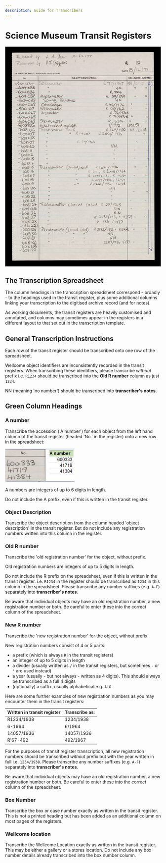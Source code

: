```yaml
---
description: Guide for Transcribers
---
```


# Science Museum Transit Registers

![Page from Transit Register A-1 \(WA/HMM/TR/Abc/A.1/1\)](../.gitbook/assets/transit-register.jpg)

## The Transcription Spreadsheet

The column headings in the transcription spreadsheet correspond - broadly - to the headings used in the transit register, plus some additional columns linking your transcription to the digitised archive record \(and for notes\). 

As working documents, the transit registers are heavily customised and annotated, and columns may sometimes appear in the registers in a different layout to that set out in the transcription template. 

## General Transcription Instructions

Each row of the transit register should be transcribed onto one row of the spreadsheet.

Wellcome object identifiers are inconsistently recorded in the transit registers. When transcribing these identifiers, please transcribe _without_ prefix i.e. `R1234` should be transcribed into the **Old R number** column as just `1234`. 

NN \(meaning 'no number'\) should be transcribed into **transcriber's notes**. 

## Green Column Headings

### **A number** 

Transcribe the accession \('A number'\) for each object from the left hand column of the transit register \(headed 'No.' in the register\) onto a new row in the spreadsheet:

![](../.gitbook/assets/transit-a-no%20%281%29.jpg)

A numbers are integers of up to 6 digits in length. 

Do not include the A prefix, even if this is written in the transit register. 

### Object Description

Transcribe the object description from the column headed 'object description' in the transit register. But do not include any registration numbers written into this column in the register.

### Old R number

Transcribe the 'old registration number' for the object, without prefix.

Old registration numbers are integers of up to 5 digits in length. 

Do not include the R prefix on the spreadsheet, even if this is written in the transit register.  i.e. `R1234` in the register should be transcribed as `1234` in this column in the spreadsheet. Please transcribe any number suffixes \(e.g. `A-F`\) separately into **transcriber's notes**. 

Be aware that individual objects may have an old registration number, a new registration number or both. Be careful to enter these into the correct column of the spreadsheet. 

### New R number

Transcribe the 'new registration number' for the object, without prefix.

New registration numbers consist of 4 or 5 parts:

* a prefix \(which is always `R` in the transit registers\)
* an integer of up to 5 digits in length
* a divider \(usually written as `/` in the transit registers, but sometimes `-` or `'` are used instead\)
* a year \(usually - but not always - written as 4 digits\). This should always be transcribed as a full 4 digits
* \(optionally\) a suffix, usually alphabetical e.g. `A-G`

Here are some further examples of new registration numbers as you may encounter them in the transit registers:

| Written in transit register | Transcribe as: |
| :--- | :--- |
| R1234/1938 | 1234/1938 |
| 6-1964 | 6/1964 |
| 14057/1936 | 14057/1936 |
| R'67-492 | 492/1967 |

For the purposes of transit register transcription, all new registration numbers should be transcribed _without_ prefix but with the year written in full i.e. `1234/1938`. Please transcribe any number suffixes \(e.g. `A-F`\) separately into **transcriber's notes**. 

Be aware that individual objects may have an old registration number, a new registration number or both. Be careful to enter these into the correct column of the spreadsheet. 

### Box Number

Transcribe the box or case number exactly as written in the transit register. This is not a printed heading but has been added as an additional column on most pages of the registers. 

### Wellcome location

Transcribe the Wellcome Location exactly as written in the transit register. This may be either a gallery or a stores location. Do not include any box number details already transcribed into the box number column. 

